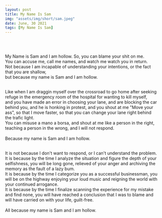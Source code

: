 ```yaml
---
layout: post
title: My Name Is Sam
img: "assets/img/short/sam.jpeg"
date: June, 30 2021
tags: [My Name Is Sam]
---
```

  
<br><br>
<div align="left">

My Name is Sam and I am hollow. So, you can blame your shit on me.<br>
You can accuse me, call me names, and watch me watch you in return.<br>
Not because I am incapable of understanding your intentions, or the fact that you are shallow,<br>
but because my name is Sam and I am hollow.<br> <br>

Like when I am draggin myself over the crossroad to go home after seeking refuge in the emergency room of the hospital for wanting to kill myself,<br>
and you have made an error in choosing your lane, and are blocking the car behind you, and he is honking in protest, and you shout at me "Move your ass", so that I move faster, so that you can change your lane right behind the trafic light.<br>
You can misuse a mano a borsa, and shout at me like a person in the right, teaching a person in the wrong, and I will not respond. <br><br>
Because my name is Sam and I am hollow.<br><br>

It is not because I don't want to respond, or I can't understand the problem. It is because by the time I analyze the situation and figure the depth of your selfishness, you will be long gone, relieved of your anger and archiving the memory as the fault of a lazy bum. <br>
It is because by the time I categorize you as a successful businessman, you will be on the highway enjoying your loud music and reigning the world with your continued arrogance.<br>
It is because by the time I finalize scanning the experience for my mistake and find none, you will have reached a conclusion that I was to blame and will have carried on with your life, guilt-free.<br><br>
All because my name is Sam and I am hollow.<br>
  

</div>
<br><br>
<br><br>
<br><br>
<br><br>
<br><br>
<br><br> 
